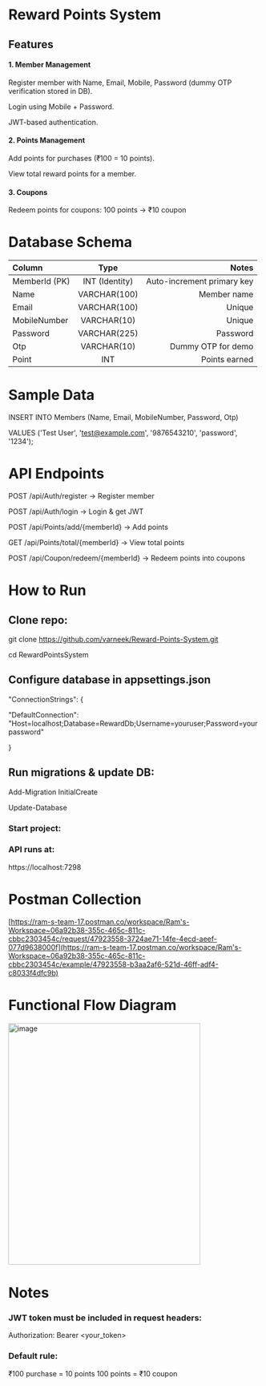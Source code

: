 # Reward Points System

## Features

#### 1. Member Management

  Register member with Name, Email, Mobile, Password (dummy OTP verification stored in DB).
  
  Login using Mobile + Password.
  
  JWT-based authentication.

#### 2. Points Management

  Add points for purchases (₹100 = 10 points).
  
  View total reward points for a member.

#### 3. Coupons 

  Redeem points for coupons:
    100 points → ₹10 coupon
    
# Database Schema

| Column | Type | Notes |
| :--- | :---: | ---: |
| MemberId (PK) | INT (Identity) | Auto-increment primary key |
| Name | VARCHAR(100) | Member name |
| Email | VARCHAR(100) | Unique |
| MobileNumber | VARCHAR(10) | Unique |
| Password | VARCHAR(225) | Password |
| Otp | VARCHAR(10) | Dummy OTP for demo |
| Point | INT | Points earned |

# Sample Data 

INSERT INTO Members (Name, Email, MobileNumber, Password, Otp)

VALUES ('Test User', 'test@example.com', '9876543210', 'password', '1234');

# API Endpoints

POST /api/Auth/register → Register member

POST /api/Auth/login → Login & get JWT

POST /api/Points/add/{memberId} → Add points

GET /api/Points/total/{memberId} → View total points

POST /api/Coupon/redeem/{memberId} → Redeem points into coupons

# How to Run

## Clone repo:

git clone https://github.com/varneek/Reward-Points-System.git

cd RewardPointsSystem

## Configure database in appsettings.json

"ConnectionStrings": {

  "DefaultConnection": "Host=localhost;Database=RewardDb;Username=youruser;Password=yourpassword"
  
}

## Run migrations & update DB:

Add-Migration InitialCreate

Update-Database

### Start project:

### API runs at: 

https://localhost:7298

# Postman Collection

[https://ram-s-team-17.postman.co/workspace/Ram's-Workspace~06a92b38-355c-465c-811c-cbbc2303454c/request/47923558-3724ae71-14fe-4ecd-aeef-077d9638000f](https://ram-s-team-17.postman.co/workspace/Ram's-Workspace~06a92b38-355c-465c-811c-cbbc2303454c/example/47923558-b3aa2af6-521d-46ff-adf4-c8033f4dfc9b)



# Functional Flow Diagram

<img width="383" height="482" alt="image" src="https://github.com/user-attachments/assets/b10937d5-0c06-40c0-ba45-b98e978e93e8" />

# Notes

### JWT token must be included in request headers:

Authorization: Bearer <your_token>

### Default rule:

₹100 purchase = 10 points
100 points = ₹10 coupon



